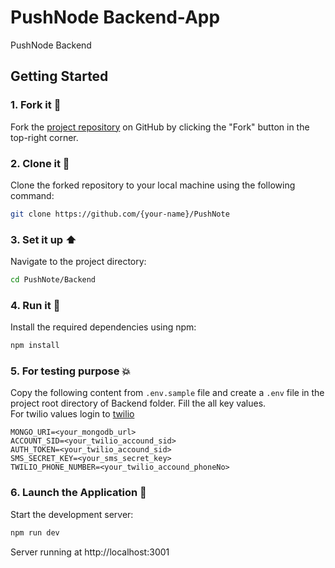 # PushNode Backend-App

PushNode Backend

## Getting Started

### 1. Fork it :fork_and_knife:

Fork the [project repository](https://github.com/ProtoDrive/PushNote) on GitHub by clicking the "Fork" button in the top-right corner.

### 2. Clone it :busts_in_silhouette:

Clone the forked repository to your local machine using the following command:

```bash
git clone https://github.com/{your-name}/PushNote
```

### 3. Set it up :arrow_up:

Navigate to the project directory:

```bash
cd PushNote/Backend
```

### 4. Run it :checkered_flag:

Install the required dependencies using npm:

```bash
npm install
```

### 5. For testing purpose 💥

Copy the following content from `.env.sample` file and create a `.env` file in the project root directory of Backend folder. Fill the all key values.<br/>
For twilio values login to [twilio](https://www.twilio.com/login)

```env
MONGO_URI=<your_mongodb_url>
ACCOUNT_SID=<your_twilio_accound_sid>
AUTH_TOKEN=<your_twilio_accound_sid>
SMS_SECRET_KEY=<your_sms_secret_key>
TWILIO_PHONE_NUMBER=<your_twilio_accound_phoneNo>
```

### 6. Launch the Application 🚀

Start the development server:

```bash
npm run dev
```

Server running at http://localhost:3001
